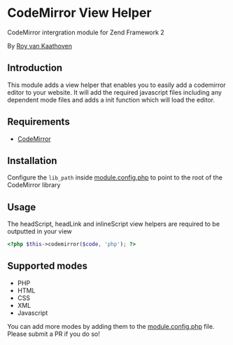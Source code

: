 CodeMirror View Helper
======================

CodeMirror intergration module for Zend Framework 2

By [Roy van Kaathoven](https://github.com/Rovak)

## Introduction

This module adds a view helper that enables you to easily add a codemirror
editor to your website. It will add the required javascript files including any
dependent mode files and adds a init function which will load the editor.

## Requirements

- [CodeMirror](https://github.com/marijnh/CodeMirror)

## Installation

Configure the `lib_path` inside [module.config.php](https://github.com/Rovak/RovakCodeMirror/blob/master/config/module.config.php)
to point to the root of the CodeMirror library

## Usage

The headScript, headLink and inlineScript view helpers are required to be outputted
in your view

```php
<?php $this->codemirror($code, 'php'); ?>
```

## Supported modes

- PHP
- HTML
- CSS
- XML
- Javascript

You can add more modes by adding them to the [module.config.php](https://github.com/Rovak/RovakCodeMirror/blob/master/config/module.config.php) file.
Please submit a PR if you do so!

